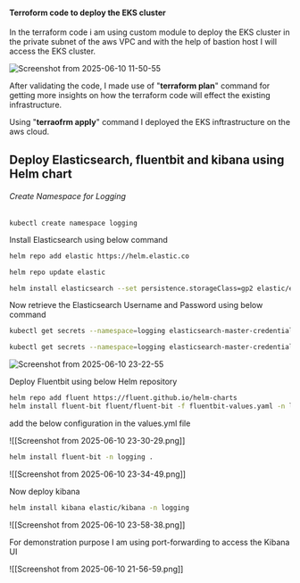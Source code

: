 
#### Terroform code to deploy the EKS cluster

In the terraform code i am using custom module to deploy the EKS cluster in the private subnet of the aws VPC and with the help of bastion host I will access the EKS cluster. 

![Screenshot from 2025-06-10 11-50-55](https://github.com/user-attachments/assets/f07229fc-cdcc-465e-9e7f-6a25ff0c0068)



After validating the code, I made use of "**terraform plan**" command for getting more insights on how the terraform code will effect the existing infrastructure.

Using "**terraofrm apply**" command I deployed the EKS inftrastructure on the aws cloud.

## Deploy Elasticsearch, fluentbit and kibana using Helm chart

###### Create Namespace for Logging

```shell
kubectl create namespace logging
```

Install Elasticsearch using below command 

```bash
helm repo add elastic https://helm.elastic.co

helm repo update elastic

helm install elasticsearch --set persistence.storageClass=gp2 elastic/elasticsearch --version 8.5.1 -n logging
```

Now retrieve the Elasticsearch Username and Password using below command

```bash
kubectl get secrets --namespace=logging elasticsearch-master-credentials -ojsonpath='{.data.username}' | base64 -d

kubectl get secrets --namespace=logging elasticsearch-master-credentials -ojsonpath='{.data.password}' | base64 -d
```

![Screenshot from 2025-06-10 23-22-55](https://github.com/user-attachments/assets/13ea66f9-d1da-4225-8a76-b232b765baa9)



Deploy Fluentbit using below Helm repository

```bash
helm repo add fluent https://fluent.github.io/helm-charts
helm install fluent-bit fluent/fluent-bit -f fluentbit-values.yaml -n logging
```

add the below configuration in the values.yml file

![[Screenshot from 2025-06-10 23-30-29.png]]

```bash
helm install fluent-bit -n logging .
```


![[Screenshot from 2025-06-10 23-34-49.png]]

Now deploy kibana

```bash
helm install kibana elastic/kibana -n logging
```

![[Screenshot from 2025-06-10 23-58-38.png]]

For demonstration purpose I am using port-forwarding to access the Kibana UI

![[Screenshot from 2025-06-10 21-56-59.png]]
